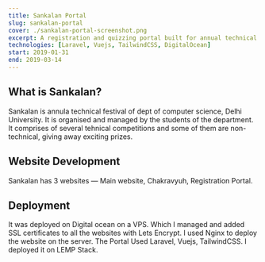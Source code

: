```yaml
---
title: Sankalan Portal
slug: sankalan-portal
cover: ./sankalan-portal-screenshot.png
excerpt: A registration and quizzing portal built for annual technical festival of Dept. of Computer Science, Delhi University. This portal was used to handle all participations, prelim quizzes, and results for every individual event.
technologies: [Laravel, Vuejs, TailwindCSS, DigitalOcean]
start: 2019-01-31
end: 2019-03-14
---
```

## What is Sankalan?
Sankalan is annula technical festival of dept of computer science, Delhi University.
It is organised and managed by the students of the department. It comprises of several tehnical competitions and some of them are non-technical, giving away exciting prizes.

## Website Development 
Sankalan has 3 websites &mdash; Main website, Chakravyuh, Registration Portal.

## Deployment 
It was deployed on Digital ocean on a VPS. Which I managed and added SSL certificates to all the websites with Lets Encrypt. I used Nginx to deploy the website on the server. The Portal Used Laravel, Vuejs, TailwindCSS. I deployed  it on LEMP Stack.

